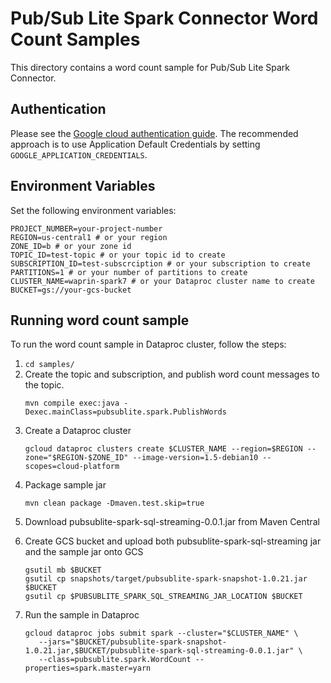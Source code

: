 # Pub/Sub Lite Spark Connector Word Count Samples

This directory contains a word count sample for Pub/Sub Lite Spark Connector.

## Authentication

Please see the [Google cloud authentication guide](https://cloud.google.com/docs/authentication/). 
The recommended approach is to use Application Default Credentials by setting `GOOGLE_APPLICATION_CREDENTIALS`.

## Environment Variables
Set the following environment variables:
```
PROJECT_NUMBER=your-project-number
REGION=us-central1 # or your region
ZONE_ID=b # or your zone id
TOPIC_ID=test-topic # or your topic id to create
SUBSCRIPTION_ID=test-subscrciption # or your subscription to create
PARTITIONS=1 # or your number of partitions to create
CLUSTER_NAME=waprin-spark7 # or your Dataproc cluster name to create
BUCKET=gs://your-gcs-bucket
```

## Running word count sample

To run the word count sample in Dataproc cluster, follow the steps:

1. `cd samples/` 
2. Create the topic and subscription, and publish word count messages to the topic.
   ```
   mvn compile exec:java -Dexec.mainClass=pubsublite.spark.PublishWords
   ```
3. Create a Dataproc cluster
   ```
   gcloud dataproc clusters create $CLUSTER_NAME --region=$REGION --zone="$REGION-$ZONE_ID" --image-version=1.5-debian10 --scopes=cloud-platform
   ```
4. Package sample jar
   ```
   mvn clean package -Dmaven.test.skip=true
   ```
<!-- TODO: set up bots to update jar version, also provide link to maven central --> 
5. Download pubsublite-spark-sql-streaming-0.0.1.jar from Maven Central
<!-- TODO: set up bots to update jar version -->
6. Create GCS bucket and upload both pubsublite-spark-sql-streaming jar and the sample jar onto GCS
   ```
   gsutil mb $BUCKET
   gsutil cp snapshots/target/pubsublite-spark-snapshot-1.0.21.jar $BUCKET
   gsutil cp $PUBSUBLITE_SPARK_SQL_STREAMING_JAR_LOCATION $BUCKET
   ```
<!-- TODO: set up bots to update jar version -->
7. Run the sample in Dataproc
   ```
   gcloud dataproc jobs submit spark --cluster="$CLUSTER_NAME" \
      --jars="$BUCKET/pubsublite-spark-snapshot-1.0.21.jar,$BUCKET/pubsublite-spark-sql-streaming-0.0.1.jar" \
      --class=pubsublite.spark.WordCount --properties=spark.master=yarn
   ```



